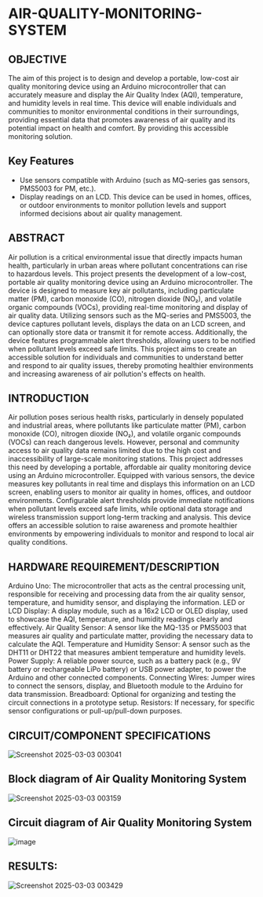 # AIR-QUALITY-MONITORING-SYSTEM


## OBJECTIVE

The aim of this project is to design and develop a portable, low-cost air quality monitoring device using an Arduino microcontroller that can accurately measure and display the Air Quality Index (AQI), temperature, and humidity levels in real time. This device will enable individuals and communities to monitor environmental conditions in their surroundings, providing essential data that promotes awareness of air quality and its potential impact on health and comfort. By providing this accessible monitoring solution.

## Key Features
- Use sensors compatible with Arduino (such as MQ-series gas sensors, PMS5003 for PM, etc.).
- Display readings on an LCD.
This device can be used in homes, offices, or outdoor environments to monitor pollution levels and support informed decisions about air quality management.

## ABSTRACT

Air pollution is a critical environmental issue that directly impacts human health, particularly in urban areas where pollutant concentrations can rise to hazardous levels. This project presents the development of a low-cost, portable air quality monitoring device using an Arduino microcontroller. The device is designed to measure key air pollutants, including particulate matter (PM), carbon monoxide (CO), nitrogen dioxide (NO₂), and volatile organic compounds (VOCs), providing real-time monitoring and display of air quality data. Utilizing sensors such as the MQ-series and PMS5003, the device captures pollutant levels, displays the data on an LCD screen, and can optionally store data or transmit it for remote access. Additionally, the device features programmable alert thresholds, allowing users to be notified when pollutant levels exceed safe limits. This project aims to create an accessible solution for individuals and communities to understand better and respond to air quality issues, thereby promoting healthier environments and increasing awareness of air pollution's effects on health.

## INTRODUCTION

Air pollution poses serious health risks, particularly in densely populated and industrial areas, where pollutants like particulate matter (PM), carbon monoxide (CO), nitrogen dioxide (NO₂), and volatile organic compounds (VOCs) can reach dangerous levels. However, personal and community access to air quality data remains limited due to the high cost and inaccessibility of large-scale monitoring stations. This project addresses this need by developing a portable, affordable air quality monitoring device using an Arduino microcontroller. Equipped with various sensors, the device measures key pollutants in real time and displays this information on an LCD screen, enabling users to monitor air quality in homes, offices, and outdoor environments. Configurable alert thresholds provide immediate notifications when pollutant levels exceed safe limits, while optional data storage and wireless transmission support long-term tracking and analysis. This device offers an accessible solution to raise awareness and promote healthier environments by empowering individuals to monitor and respond to local air quality conditions.

## HARDWARE REQUIREMENT/DESCRIPTION
Arduino Uno: The microcontroller that acts as the central processing unit, responsible for
receiving and processing data from the air quality sensor, temperature, and humidity sensor,
and displaying the information.
LED or LCD Display: A display module, such as a 16x2 LCD or OLED display, used to
showcase the AQI, temperature, and humidity readings clearly and effectively.
Air Quality Sensor: A sensor like the MQ-135 or PMS5003 that measures air quality and
particulate matter, providing the necessary data to calculate the AQI.
Temperature and Humidity Sensor: A sensor such as the DHT11 or DHT22 that measures
ambient temperature and humidity levels.
Power Supply: A reliable power source, such as a battery pack (e.g., 9V battery or
rechargeable LiPo battery) or USB power adapter, to power the Arduino and other connected
components.
Connecting Wires: Jumper wires to connect the sensors, display, and Bluetooth module to
the Arduino for data transmission.
Breadboard: Optional for organizing and testing the circuit connections in a prototype
setup.
Resistors: If necessary, for specific sensor configurations or pull-up/pull-down purposes.

## CIRCUIT/COMPONENT SPECIFICATIONS

![Screenshot 2025-03-03 003041](https://github.com/user-attachments/assets/ff185605-27d4-4516-9bd9-ec51e353808d)


## Block diagram of Air Quality Monitoring System

![Screenshot 2025-03-03 003159](https://github.com/user-attachments/assets/896e13be-de73-4ad3-8ffc-4aebeb811ddf)

## Circuit diagram of Air Quality Monitoring System

![image](https://github.com/user-attachments/assets/14f11bbc-4d3f-4c10-8513-96f5b9ad6189)

## RESULTS:


![Screenshot 2025-03-03 003429](https://github.com/user-attachments/assets/4f1bd079-ee3d-4f96-a9a0-363c493c86d7)


